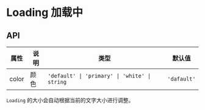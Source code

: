 # Loading 加载中

<code src="./demos/index.jsx"></code>

## API

| 属性  | 说明 | 类型                                          | 默认值      |
| ----- | ---- | --------------------------------------------- | ----------- |
| color | 颜色 | `'default' \| 'primary' \| 'white' \| string` | `'dafault'` |

`Loading` 的大小会自动根据当前的文字大小进行调整。
